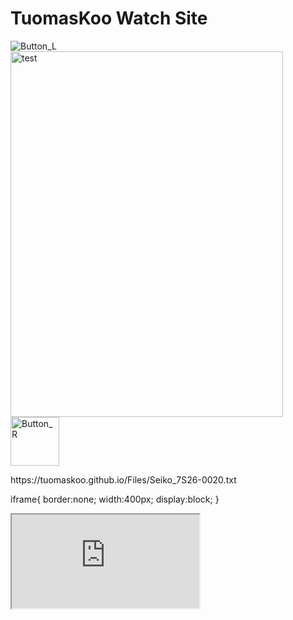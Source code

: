 <h1>TuomasKoo Watch Site</h1>
<p><img src="https://tuomaskoo.github.io/UI/Button_L.png" alt="Button_L" /> <img src="https://tuomaskoo.github.io/Files/Seiko 7s26-0020_1.jpg" alt="test" width="436" height="585" /><img src="https://tuomaskoo.github.io/UI/Button_R.png" alt="Button_R" width="78" height="78" /></p>
<p>https://tuomaskoo.github.io/Files/Seiko_7S26-0020.txt</p>

iframe{
    border:none;
    width:400px;
    display:block;
}
<iframe src="https://tuomaskoo.github.io/Files/Seiko_7S26-0020.txt"></iframe>
